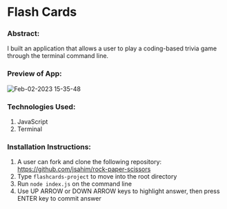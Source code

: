 # Flash Cards

### Abstract:
I built an application that allows a user to play a coding-based trivia game through the terminal command line.

### Preview of App:
![Feb-02-2023 15-35-48](https://user-images.githubusercontent.com/107663888/216443912-72771bd0-90a4-4fc2-8849-dd41482fff7c.gif)

### Technologies Used:
1. JavaScript
2. Terminal

### Installation Instructions:
1. A user can fork and clone the following repository: https://github.com/jsahim/rock-paper-scissors
2. Type `flashcards-project` to move into the root directory
3. Run `node index.js` on the command line
4. Use UP ARROW or DOWN ARROW keys to highlight answer, then press ENTER key to commit answer

